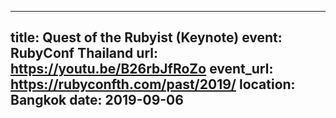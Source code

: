 
---
title: Quest of the Rubyist (Keynote)
event: RubyConf Thailand
url: https://youtu.be/B26rbJfRoZo
event_url: https://rubyconfth.com/past/2019/
location: Bangkok
date: 2019-09-06
---
